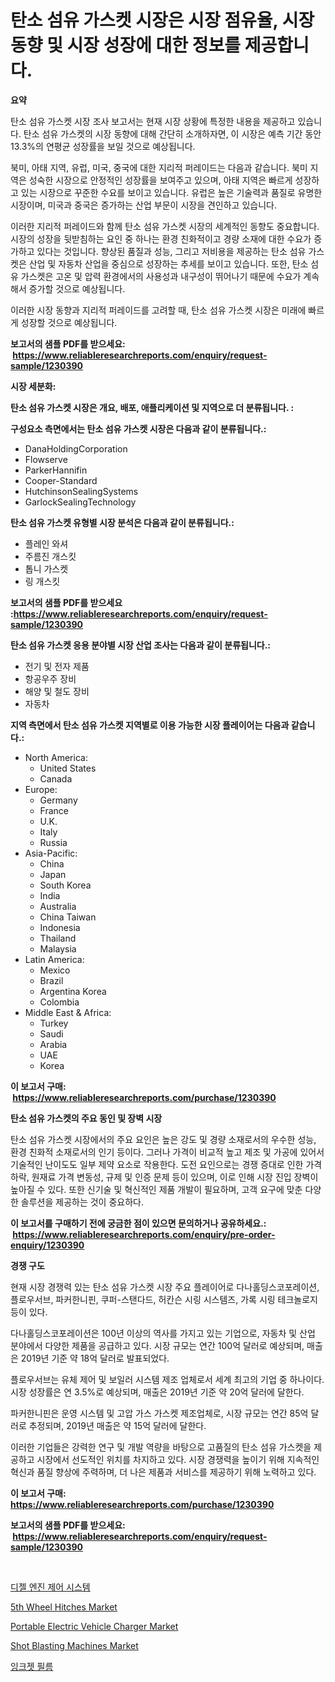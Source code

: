 <p><h1>탄소 섬유 가스켓 시장은 시장 점유율, 시장 동향 및 시장 성장에 대한 정보를 제공합니다.</h1></p><p><strong>요약</strong></p>
<p><p>탄소 섬유 가스켓 시장 조사 보고서는 현재 시장 상황에 특정한 내용을 제공하고 있습니다. 탄소 섬유 가스켓의 시장 동향에 대해 간단히 소개하자면, 이 시장은 예측 기간 동안 13.3%의 연평균 성장률을 보일 것으로 예상됩니다. </p><p>북미, 아태 지역, 유럽, 미국, 중국에 대한 지리적 퍼레이드는 다음과 같습니다. 북미 지역은 성숙한 시장으로 안정적인 성장률을 보여주고 있으며, 아태 지역은 빠르게 성장하고 있는 시장으로 꾸준한 수요를 보이고 있습니다. 유럽은 높은 기술력과 품질로 유명한 시장이며, 미국과 중국은 증가하는 산업 부문이 시장을 견인하고 있습니다. </p><p>이러한 지리적 퍼레이드와 함께 탄소 섬유 가스켓 시장의 세계적인 동향도 중요합니다. 시장의 성장을 뒷받침하는 요인 중 하나는 환경 친화적이고 경량 소재에 대한 수요가 증가하고 있다는 것입니다. 향상된 품질과 성능, 그리고 저비용을 제공하는 탄소 섬유 가스켓은 산업 및 자동차 산업을 중심으로 성장하는 추세를 보이고 있습니다. 또한, 탄소 섬유 가스켓은 고온 및 압력 환경에서의 사용성과 내구성이 뛰어나기 때문에 수요가 계속해서 증가할 것으로 예상됩니다. </p><p>이러한 시장 동향과 지리적 퍼레이드를 고려할 때, 탄소 섬유 가스켓 시장은 미래에 빠르게 성장할 것으로 예상됩니다.</p></p>
<p><strong>보고서의 샘플 PDF를 받으세요: &nbsp;<a href="https://www.reliableresearchreports.com/enquiry/request-sample/1230390">https://www.reliableresearchreports.com/enquiry/request-sample/1230390</a></strong></p>
<p><strong>시장 세분화:</strong></p>
<p><strong> 탄소 섬유 가스켓 시장은 개요, 배포, 애플리케이션 및 지역으로 더 분류됩니다. :</strong></p>
<p><strong>구성요소 측면에서는 탄소 섬유 가스켓 시장은 다음과 같이 분류됩니다.:</strong></p>
<p><ul><li>DanaHoldingCorporation</li><li>Flowserve</li><li>ParkerHannifin</li><li>Cooper-Standard</li><li>HutchinsonSealingSystems</li><li>GarlockSealingTechnology</li></ul></p>
<p><strong> 탄소 섬유 가스켓 유형별 시장 분석은 다음과 같이 분류됩니다.:</strong></p>
<p><ul><li>플레인 와셔</li><li>주름진 개스킷</li><li>톱니 가스켓</li><li>링 개스킷</li></ul></p>
<p><strong>보고서의 샘플 PDF를 받으세요 :<a href="https://www.reliableresearchreports.com/enquiry/request-sample/1230390">https://www.reliableresearchreports.com/enquiry/request-sample/1230390</a></strong></p>
<p><strong> 탄소 섬유 가스켓 응용 분야별 시장 산업 조사는 다음과 같이 분류됩니다.:</strong></p>
<p><ul><li>전기 및 전자 제품</li><li>항공우주 장비</li><li>해양 및 철도 장비</li><li>자동차</li></ul></p>
<p><strong>지역 측면에서 탄소 섬유 가스켓 지역별로 이용 가능한 시장 플레이어는 다음과 같습니다.:</strong></p>
<p><ul>
    <li>
        North America:
        <ul>
            <li>United States</li>
            <li>Canada</li>
        </ul>
    </li>
    <li>
        Europe:
        <ul>
            <li>Germany</li>
            <li>France</li>
            <li>U.K.</li>
            <li>Italy</li>
            <li>Russia</li>
        </ul>
    </li>
    <li>
        Asia-Pacific:
        <ul>
            <li>China</li>
            <li>Japan</li>
            <li>South Korea</li>
            <li>India</li>
            <li>Australia</li>
            <li>China Taiwan</li>
            <li>Indonesia</li>
            <li>Thailand</li>
            <li>Malaysia</li>
        </ul>
    </li>
    <li>
        Latin America:
        <ul>
            <li>Mexico</li>
            <li>Brazil</li>
            <li>Argentina Korea</li>
            <li>Colombia</li>
        </ul>
    </li>
    <li>
        Middle East & Africa:
        <ul>
            <li>Turkey</li>
            <li>Saudi</li>
            <li>Arabia</li>
            <li>UAE</li>
            <li>Korea</li>
        </ul>
    </li>
    </ul></p>
<p><strong>이 보고서 구매: &nbsp;<a href="https://www.reliableresearchreports.com/purchase/1230390">https://www.reliableresearchreports.com/purchase/1230390</a></strong></p>
<p><strong>탄소 섬유 가스켓의 주요 동인 및 장벽 시장</strong></p>
<p><p>탄소 섬유 가스켓 시장에서의 주요 요인은 높은 강도 및 경량 소재로서의 우수한 성능, 환경 친화적 소재로서의 인기 등이다. 그러나 가격이 비교적 높고 제조 및 가공에 있어서 기술적인 난이도도 일부 제약 요소로 작용한다. 도전 요인으로는 경쟁 증대로 인한 가격 하락, 원재료 가격 변동성, 규제 및 인증 문제 등이 있으며, 이로 인해 시장 진입 장벽이 높아질 수 있다. 또한 신기술 및 혁신적인 제품 개발이 필요하며, 고객 요구에 맞춘 다양한 솔루션을 제공하는 것이 중요하다.</p></p>
<p><strong>이 보고서를 구매하기 전에 궁금한 점이 있으면 문의하거나 공유하세요.: &nbsp;<a href="https://www.reliableresearchreports.com/enquiry/pre-order-enquiry/1230390">https://www.reliableresearchreports.com/enquiry/pre-order-enquiry/1230390</a></strong></p>
<p><strong>경쟁 구도</strong></p>
<p><p>현재 시장 경쟁력 있는 탄소 섬유 가스켓 시장 주요 플레이어로 다나홀딩스코포레이션, 플로우서브, 파커한니핀, 쿠퍼-스탠다드, 허칸슨 시링 시스템즈, 가록 시링 테크놀로지 등이 있다. </p><p>다나홀딩스코포레이션은 100년 이상의 역사를 가지고 있는 기업으로, 자동차 및 산업 분야에서 다양한 제품을 공급하고 있다. 시장 규모는 연간 100억 달러로 예상되며, 매출은 2019년 기준 약 18억 달러로 발표되었다.</p><p>플로우서브는 유체 제어 및 보일러 시스템 제조 업체로서 세계 최고의 기업 중 하나이다. 시장 성장률은 연 3.5%로 예상되며, 매출은 2019년 기준 약 20억 달러에 달한다.</p><p>파커한니핀은 운영 시스템 및 고압 가스 가스켓 제조업체로, 시장 규모는 연간 85억 달러로 추정되며, 2019년 매출은 약 15억 달러에 달한다.</p><p>이러한 기업들은 강력한 연구 및 개발 역량을 바탕으로 고품질의 탄소 섬유 가스켓을 제공하고 시장에서 선도적인 위치를 차지하고 있다. 시장 경쟁력을 높이기 위해 지속적인 혁신과 품질 향상에 주력하며, 더 나은 제품과 서비스를 제공하기 위해 노력하고 있다.</p></p>
<p><strong>이 보고서 구매: &nbsp; <a href="https://www.reliableresearchreports.com/purchase/1230390">https://www.reliableresearchreports.com/purchase/1230390</a></strong></p>
<p><strong>보고서의 샘플 PDF를 받으세요: &nbsp;<a href="https://www.reliableresearchreports.com/enquiry/request-sample/1230390">https://www.reliableresearchreports.com/enquiry/request-sample/1230390</a></strong><strong></strong></p>
<p>&nbsp;</p>
<p><p><a href="https://medium.com/@wallacbahrtyinger567686/%EB%94%94%EC%A0%A4-%EC%97%94%EC%A7%84-%EC%A0%9C%EC%96%B4-%EC%8B%9C%EC%8A%A4%ED%85%9C-%EC%8B%9C%EC%9E%A5-%EB%8F%99%ED%96%A5-%EB%B0%8F-%EC%8B%9C%EC%9E%A5-%EB%B6%84%EC%84%9D%EC%9D%80-2024%EB%85%84%EB%B6%80%ED%84%B0-2031%EB%85%84%EA%B9%8C%EC%A7%80-%EC%98%88%EC%B8%A1%EB%90%A9%EB%8B%88%EB%8B%A4-8825ccb02ea3">디젤 엔진 제어 시스템</a></p><p><a href="https://five-trouble-98a.notion.site/5th-Wheel-Hitches-Market-Size-Growth-and-Forecast-from-2024-2031-e3b45df617ba480aaa2f12fba39ea9bb">5th Wheel Hitches Market</a></p><p><a href="https://ivy-potential-64b.notion.site/Portable-Electric-Vehicle-Charger-Market-Size-and-Growth-Market-Segmentation-Regional-and-Country--1e06d79e4cd9421eb3df2d7b972dca4f">Portable Electric Vehicle Charger Market</a></p><p><a href="https://view.publitas.com/reportprime-1/shot-blasting-machines-market-size-growth-outlook-from-2024-to-2031-projecting-at-markets-trends-analysis-by-application-regional-outlook-and-revenue/">Shot Blasting Machines Market</a></p><p><a href="https://github.com/vseigx30c9a1j/Market-Research-Report-List-1/blob/main/91222293790.md">잉크젯 필름</a></p></p>